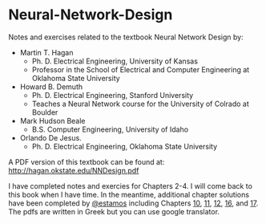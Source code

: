 # Neural-Network-Design

Notes and exercises related to the textbook Neural Network Design by:
  - Martin T. Hagan
    - Ph. D. Electrical Engineering, University of Kansas
    - Professor in the School of Electrical and Computer Engineering at Oklahoma State University
  - Howard B. Demuth
    - Ph. D. Electrical Engineering, Stanford University
    - Teaches a Neural Network course for the University of Colrado at Boulder
  - Mark Hudson Beale
    - B.S. Computer Engineering, University of Idaho
  - Orlando De Jesus.
    - Ph. D. Electrical Engineering, Oklahoma State University

A PDF version of this textbook can be found at: http://hagan.okstate.edu/NNDesign.pdf

I have completed notes and exercies for Chapters 2-4.  I will come back to this book when I have time.  In the meantime, additional chapter solutions have been completed by [@estamos](https://github.com/estamos/Neural-Network-Design-Solutions-Manual) including Chapters [10](https://github.com/estamos/Neural-Network-Design-Solutions-Manual/tree/master/Chapter%2010), [11](https://github.com/estamos/Neural-Network-Design-Solutions-Manual/tree/master/Chapter%2011), [12](https://github.com/estamos/Neural-Network-Design-Solutions-Manual/tree/master/Chapter%2012), [16](https://github.com/estamos/Neural-Network-Design-Solutions-Manual/tree/master/Chapter%2016), and [17](https://github.com/estamos/Neural-Network-Design-Solutions-Manual/tree/master/Chapter%2017).  The pdfs are written in Greek but you can use google translator.
